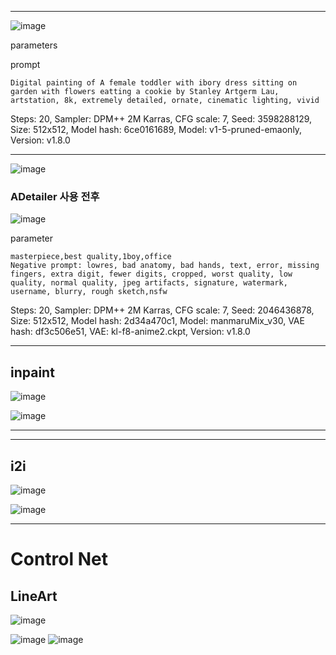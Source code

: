 

---
![image](https://github.com/bbeaekk/AI_Project/blob/main/%ED%94%84%EB%A1%AC%ED%94%84%ED%8A%B8%20%ED%85%8C%EC%8A%A4%ED%8A%B8/00003-3598288129.png?raw=true)

parameters

prompt
```
Digital painting of A female toddler with ibory dress sitting on garden with flowers eatting a cookie by Stanley Artgerm Lau, artstation, 8k, extremely detailed, ornate, cinematic lighting, vivid
```
Steps: 20, Sampler: DPM++ 2M Karras, CFG scale: 7, Seed: 3598288129, Size: 512x512, Model hash: 6ce0161689, Model: v1-5-pruned-emaonly, Version: v1.8.0

---



![image](https://raw.githubusercontent.com/bbeaekk/AI_Project/03d1fd01a818ae09fdbe034778b00812bb131184/%ED%94%84%EB%A1%AC%ED%94%84%ED%8A%B8%20%ED%85%8C%EC%8A%A4%ED%8A%B8/image%20(3).png)

### ADetailer 사용 전후

![image](https://raw.githubusercontent.com/bbeaekk/AI_Project/03d1fd01a818ae09fdbe034778b00812bb131184/%ED%94%84%EB%A1%AC%ED%94%84%ED%8A%B8%20%ED%85%8C%EC%8A%A4%ED%8A%B8/image.png)


parameter
```
masterpiece,best quality,1boy,office
Negative prompt: lowres, bad anatomy, bad hands, text, error, missing fingers, extra digit, fewer digits, cropped, worst quality, low quality, normal quality, jpeg artifacts, signature, watermark, username, blurry, rough sketch,nsfw
```
Steps: 20, Sampler: DPM++ 2M Karras, CFG scale: 7, Seed: 2046436878, Size: 512x512, Model hash: 2d34a470c1, Model: manmaruMix_v30, VAE hash: df3c506e51, VAE: kl-f8-anime2.ckpt, Version: v1.8.0

---
inpaint
---

![image](https://raw.githubusercontent.com/bbeaekk/AI_Project/fdb75f12f4672ac1ae2a0f820aefb41f16f6f552/%ED%94%84%EB%A1%AC%ED%94%84%ED%8A%B8%20%ED%85%8C%EC%8A%A4%ED%8A%B8/image_Inpaint.png)

![image](https://raw.githubusercontent.com/bbeaekk/AI_Project/fdb75f12f4672ac1ae2a0f820aefb41f16f6f552/%ED%94%84%EB%A1%AC%ED%94%84%ED%8A%B8%20%ED%85%8C%EC%8A%A4%ED%8A%B8/image_Inpaint2.png
)

---

---
i2i
---

![image](https://raw.githubusercontent.com/bbeaekk/AI_Project/373b41f590f885d21c1a977a0bf2f69bb46cfab3/%ED%94%84%EB%A1%AC%ED%94%84%ED%8A%B8%20%ED%85%8C%EC%8A%A4%ED%8A%B8/%EA%B7%B8%EB%A6%BC1.png
)

![image](https://raw.githubusercontent.com/bbeaekk/AI_Project/373b41f590f885d21c1a977a0bf2f69bb46cfab3/%ED%94%84%EB%A1%AC%ED%94%84%ED%8A%B8%20%ED%85%8C%EC%8A%A4%ED%8A%B8/%EA%B7%B8%EB%A6%BC2.png
)

---
# Control Net

## LineArt

![image](https://raw.githubusercontent.com/bbeaekk/AI_Project/745940d411bef9e9b8f624bd62f934b3f637fb51/%ED%94%84%EB%A1%AC%ED%94%84%ED%8A%B8%20%ED%85%8C%EC%8A%A4%ED%8A%B8/3ed863717eb290d3df169ebdb70df75e.png
)

![image](https://raw.githubusercontent.com/bbeaekk/AI_Project/745940d411bef9e9b8f624bd62f934b3f637fb51/%ED%94%84%EB%A1%AC%ED%94%84%ED%8A%B8%20%ED%85%8C%EC%8A%A4%ED%8A%B8/2.png
)
![image](https://raw.githubusercontent.com/bbeaekk/AI_Project/745940d411bef9e9b8f624bd62f934b3f637fb51/%ED%94%84%EB%A1%AC%ED%94%84%ED%8A%B8%20%ED%85%8C%EC%8A%A4%ED%8A%B8/1.png
)